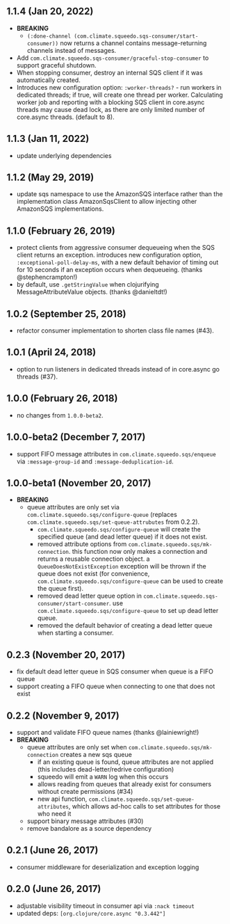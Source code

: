 ## 1.1.4 (Jan 20, 2022)

* **BREAKING**
  * `(:done-channel (com.climate.squeedo.sqs-consumer/start-consumer))` now returns a channel contains message-returning channels instead of messages.
* Add `com.climate.squeedo.sqs-consumer/graceful-stop-consumer` to support graceful shutdown.
* When stopping consumer, destroy an internal SQS client if it was automatically created.
* Introduces new configuration option: `:worker-threads?` - run workers in dedicated threads; if true, will create one thread per worker.
  Calculating worker job and reporting with a blocking SQS client in core.async threads may cause dead lock, as there are only limited number of core.async threads. (default to 8).

## 1.1.3 (Jan 11, 2022)

* update underlying dependencies

## 1.1.2 (May 29, 2019)

* update sqs namespace to use the AmazonSQS interface rather than the implementation class AmazonSqsClient
  to allow injecting other AmazonSQS implementations.

## 1.1.0 (February 26, 2019)

* protect clients from aggressive consumer dequeueing when the SQS client returns an exception.
  introduces new configuration option, `:exceptional-poll-delay-ms`, with a new default
  behavior of timing out for 10 seconds if an exception occurs when dequeueing. (thanks @stephencrampton!)
* by default, use `.getStringValue` when clojurifying MessageAttributeValue objects. (thanks @danieltdt!)

## 1.0.2 (September 25, 2018)

* refactor consumer implementation to shorten class file names (#43).

## 1.0.1 (April 24, 2018)

* option to run listeners in dedicated threads instead of in core.async go
  threads (#37).

## 1.0.0 (February 26, 2018)

* no changes from `1.0.0-beta2`.

## 1.0.0-beta2 (December 7, 2017)

* support FIFO message attributes in `com.climate.squeedo.sqs/enqueue` via `:message-group-id` and `:message-deduplication-id`.

## 1.0.0-beta1 (November 20, 2017)

* **BREAKING**
  * queue attributes are only set via `com.climate.squeedo.sqs/configure-queue`
    (replaces `com.climate.squeedo.sqs/set-queue-attrubutes` from 0.2.2).
    * `com.climate.squeedo.sqs/configure-queue` will create the specified
      queue (and dead letter queue) if it does not exist.
    * removed attribute options from `com.climate.squeedo.sqs/mk-connection`.
      this function now only makes a connection and returns a reusable connection object.
      a `QueueDoesNotExistException` exception will be thrown if the queue does not exist
      (for convenience, `com.climate.squeedo.sqs/configure-queue` can be used
      to create the queue first).
    * removed dead letter queue option in `com.climate.squeedo.sqs-consumer/start-consumer`.
      use `com.climate.squeedo.sqs/configure-queue` to set up dead letter queue.
    * removed the default behavior of creating a dead letter queue when starting a
      consumer.

## 0.2.3 (November 20, 2017)

* fix default dead letter queue in SQS consumer when queue is a FIFO queue
* support creating a FIFO queue when connecting to one that does not exist

## 0.2.2 (November 9, 2017)

* support and validate FIFO queue names (thanks @lainiewright!)
* **BREAKING**
  * queue attributes are only set when `com.climate.squeedo.sqs/mk-connection` creates a new sqs queue
    * if an existing queue is found, queue attributes are not applied (this includes dead-letter/redrive configuration)
    * squeedo will emit a `WARN` log when this occurs
    * allows reading from queues that already exist for consumers without create permissions (#34)
    * new api function, `com.climate.squeedo.sqs/set-queue-attributes`, which allows ad-hoc calls to set attributes
    for those who need it
  * support binary message attributes (#30)
  * remove bandalore as a source dependency

## 0.2.1 (June 26, 2017)

* consumer middleware for deserialization and exception logging

## 0.2.0 (June 26, 2017)

* adjustable visibility timeout in consumer api via `:nack timeout`
* updated deps: `[org.clojure/core.async "0.3.442"]`
